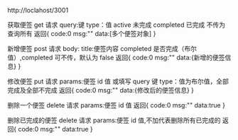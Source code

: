 http://loclahost/3001

获取便签
get 请求
query:键 type：值 active 未完成 completed 已完成 不传为查询所有
返回{
code:0
msg:""
data:[多个便签对象]
}

新增便签
post 请求
body: title:便签内容 completed 是否完成（布尔值）,completed 可不传，默认为 false
返回{
code:0
msg:""
data:{新增的便签信息}
}

修改便签
put 请求
params:便签 id 值
或填写 query 键 type：值为布尔值，全部完成及全部不完成
返回{
code:0
msg:""
data:{修改后的便签信息}
}

删除一个便签
delete 请求
params:便签 id 值
返回{
code:0
msg:""
data:true
}

删除已完成的便签
delete 请求
params:便签 id 值,不加代表删除所有已完成的
返回{
code:0
msg:""
data:true
}
